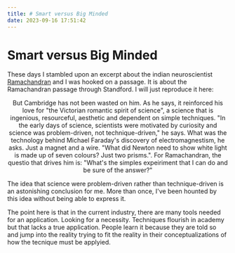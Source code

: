 ```yaml
---
title: # Smart versus Big Minded
date: 2023-09-16 17:51:42
---
```



# Smart versus Big Minded

These days I stambled upon an excerpt about the indian neuroscientist [Ramachandran](https://www.indiatoday.in/magazine/profile/story/20110822-profile-neuroscientist-v-s-ramachandran-747233-2011-08-12) and I was hooked on a passage. It is about the Ramachandran passage through Standford. I will just reproduce it here:

<p align="center">
But Cambridge has not been wasted on him. As he says, it reinforced his love for "the Victorian romantic spirit of science", a science that is ingenious, resourceful, aesthetic and dependent on simple techniques. "In the early days of science, scientists were motivated by curiosity and science was problem-driven, not technique-driven," he says. What was the technology behind Michael Faraday's discovery of electromagnestism, he asks. Just a magnet and a wire. "What did Newton need to show white light is made up of seven colours? Just two prisms.". For Ramachandran, the questio that drives him is: "What's the simples expeiriment that I can do and be sure of the answer?"
</p>

The idea that science were problem-driven rather than technique-driven is an astonishing conclusion for me. More than once, I've been hounted by this idea without being able to express it. 

The point here is that in the current industry, there are many tools needed for an application. Looking for a necessity. Techniques flourish in academy but that lacks a true application. People learn it because they are told so and jump into the reality trying to fit the reality in their conceptualizations of how the tecnique must be applyied.